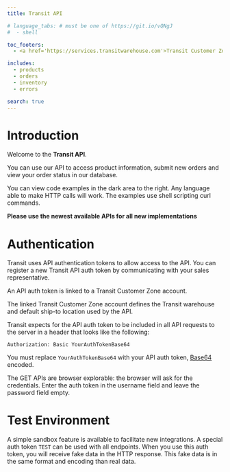 ```yaml
---
title: Transit API

# language_tabs: # must be one of https://git.io/vQNgJ
#  - shell

toc_footers:
  - <a href='https://services.transitwarehouse.com'>Transit Customer Zone</a>

includes:
  - products
  - orders
  - inventory
  - errors

search: true
---
```


# Introduction

Welcome to the **Transit API**.

You can use our API to access product information, submit new orders and view your order status in our database.

You can view code examples in the dark area to the right. Any language able to make HTTP calls will work. The examples use shell scripting curl commands.

**Please use the newest available APIs for all new implementations**

# Authentication

Transit uses API authentication tokens to allow access to the API. You can register a new Transit API auth token by communicating with your sales representative.

An API auth token is linked to a Transit Customer Zone account.

The linked Transit Customer Zone account defines the Transit warehouse and default ship-to location used by the API.

Transit expects for the API auth token to be included in all API requests to the server in a header that looks like the following:

`Authorization: Basic YourAuthTokenBase64`

<aside class="notice">
You must replace <code>YourAuthTokenBase64</code> with your API auth token, <a href="https://developer.mozilla.org/en-US/docs/Web/API/WindowOrWorkerGlobalScope/btoa">Base64</a> encoded.
</aside>

The GET APIs are browser explorable: the browser will ask for the credentials. Enter the auth token in the username field and leave the password field empty.

# Test Environment

A simple sandbox feature is available to facilitate new integrations.
A special auth token `TEST` can be used with all endpoints. When you use this auth token, you will receive fake data in the HTTP response. This fake data is in the same format and encoding than real data.
